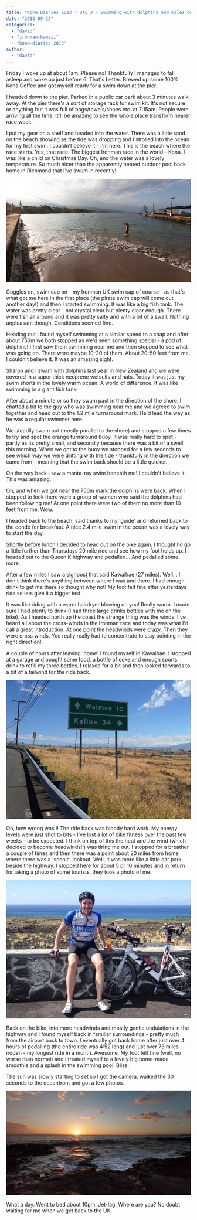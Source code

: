 ```yaml
---
title: "Kona Diaries 2013 - Day 3 - Swimming with dolphins and miles on the bike"
date: "2013-09-22"
categories: 
  - "david"
  - "ironman-hawaii"
  - "kona-diaries-2013"
author: 
  - "david"
---
```


Friday I woke up at about 1am. Please no! Thankfully I managed to fall asleep and woke up just before 6. That's better. Brewed up some 100% Kona Coffee and got myself ready for a swim down at the pier.

I headed down to the pier. Parked in a public car park about 3 minutes walk away. At the pier there's a sort of storage rack for swim kit. It's not secure or anything but it was full of bags/towels/shoes etc. at 7:15am. People were arriving all the time. It'll be amazing to see the whole place transform nearer race week.

I put my gear on a shelf and headed into the water. There was a little sand on the beach showing as the tide was dropping and I strolled into the ocean for my first swim. I couldn't believe it - I'm here. This is the beach where the race starts. Yes, that race. The biggest Ironman race in the world - Kona. I was like a child on Christmas Day. Oh, and the water was a lovely temperature. So much nicer than the apparently heated outdoor pool back home in Richmond that I've swum in recently!

![20130921-4525](/images/2013/20130921-4525.jpg)

Goggles on, swim cap on - my Ironman UK swim cap of course - as that's what got me here in the first place (the pirate swim cap will come out another day!) and then I started swimming. It was like a big fish tank. The water was pretty clear - not crystal clear but plenty clear enough. There were fish all around and it was pretty salty and with a bit of a swell. Nothing unpleasant though. Conditions seemed fine.

Heading out I found myself swimming at a similar speed to a chap and after about 750m we both stopped as we'd seen something special - a pod of dolphins! I first saw them swimming near me and then stopped to see what was going on. There were maybe 10-20 of them. About 20-50 feet from me. I couldn't believe it. It was an amazing sight.

Sharon and I swam with dolphins last year in New Zealand and we were covered in a super thick neoprene wetsuits and hats. Today it was just my swim shorts in the lovely warm ocean. A world of difference. It was like swimming in a giant fish tank!

After about a minute or so they swum past in the direction of the shore. I chatted a bit to the guy who was swimming near me and we agreed to swim together and head out to the 1.2 mile turnaround mark. He'd lead the way as he was a regular swimmer here.

We steadily swam out (mostly parallel to the shore) and stopped a few times to try and spot the orange turnaround buoy. It was really hard to spot - partly as its pretty small, and secondly because there was a bit of a swell this morning. When we got to the buoy we stopped for a few seconds to see which way we were drifting with the tide - thankfully in the direction we came from - meaning that the swim back should be a little quicker.

On the way back I saw a manta-ray swim beneath me! I couldn't believe it. This was amazing.

Oh, and when we got near the 750m mark the dolphins were back. When I stopped to look there were a group of women who said the dolphins had been following me! At one point there were two of them no more than 10 feet from me. Wow.

I headed back to the beach, said thanks to my 'guide' and returned back to the condo for breakfast. A nice 2.4 mile swim in the ocean was a lovely way to start the day.

Shortly before lunch I decided to head out on the bike again. I thought I'd go a little further than Thursdays 20 mile ride and see how my foot holds up. I headed out to the Queen K highway and pedalled... And pedalled some more.

After a few miles I saw a signpost that said Kawaihae (27 miles). Well... I don't think there's anything between where I was and there. I had enough drink to get me there so thought why not! My foot felt fine after yesterdays ride so lets give it a bigger test.

It was like riding with a warm hairdryer blowing on you! Really warm. I made sure I had plenty to drink (I had three large drinks bottles with me on the bike). As I headed north up the coast the strange thing was the winds. I've heard all about the cross-winds in the Ironman race and today was what I'd call a great introduction. At one point the headwinds were crazy. Then they were cross winds. You really really had to concentrate to stay pointing in the right direction!

A couple of hours after leaving 'home' I found myself in Kawaihae. I stopped at a garage and bought some food, a bottle of coke and enough sports drink to refill my three bottles. I relaxed for a bit and then looked forwards to a bit of a tailwind for the ride back.

![20130920-3473](/images/2013/20130920-3473.jpg)

Oh, how wrong was I! The ride back was bloody hard work. My energy levels were just shot to bits - I've lost a lot of bike fitness over the past few weeks - to be expected. I think on top of this the heat and the wind (which decided to become headwinds!!) was tiring me out. I stopped for a breather a couple of times and then there was a point about 20 miles from home where there was a 'scenic' lookout. Well, it was more like a little car park beside the highway. I stopped here for about 5 or 10 minutes and in return for taking a photo of some tourists, they took a photo of me.

![20130920-3479](/images/2013/20130920-3479.jpg)

Back on the bike, into more headwinds and mostly gentle undulations in the highway and I found myself back in familiar surroundings - pretty much from the airport back to town. I eventually got back home after just over 4 hours of pedalling (the entire ride was 4:52 long) and just over 73 miles ridden - my longest ride in a month. Awesome. My foot felt fine (well, no worse than normal) and I treated myself to a lovely big home-made smoothie and a splash in the swimming pool. Bliss.

The sun was slowly starting to set so I got the camera, walked the 30 seconds to the oceanfront and got a few photos.

![20130920-4477](/images/2013/20130920-4477.jpg)

What a day. Went to bed about 10pm. Jet-lag. Where are you? No doubt waiting for me when we get back to the UK.
